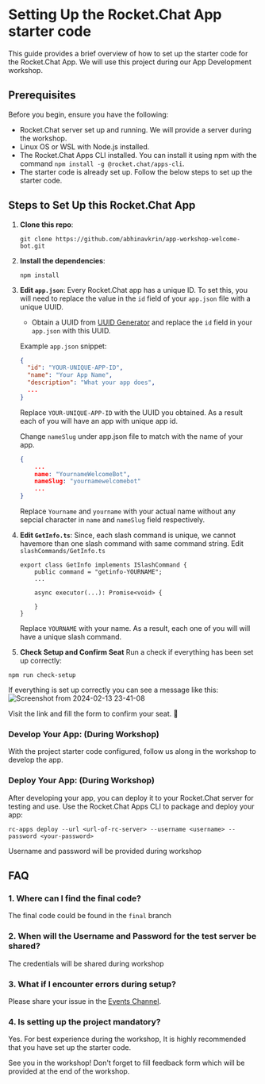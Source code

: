 # Setting Up the Rocket.Chat App starter code

This guide provides a brief overview of how to set up the starter code for the Rocket.Chat App. We will use this project during our App Development workshop.

## Prerequisites

Before you begin, ensure you have the following:

- Rocket.Chat server set up and running. We will provide a server during the workshop.
- Linux OS or WSL with Node.js installed.
- The Rocket.Chat Apps CLI installed. You can install it using npm with the command `npm install -g @rocket.chat/apps-cli`.
- The starter code is already set up. Follow the below steps to set up the starter code.

## Steps to Set Up this Rocket.Chat App
1. **Clone this repo**:
    ```
    git clone https://github.com/abhinavkrin/app-workshop-welcome-bot.git
    ```
2. **Install the dependencies**:
    ```
    npm install
    ```
3. **Edit `app.json`**:
   Every Rocket.Chat app has a unique ID. To set this, you will need to replace the value in the `id` field of your `app.json` file with a unique UUID.
   
   - Obtain a UUID from [UUID Generator](https://www.uuidgenerator.net/version4) and replace the `id` field in your `app.json` with this UUID.
   
   Example `app.json` snippet:
   ```json
   {
     "id": "YOUR-UNIQUE-APP-ID",
     "name": "Your App Name",
     "description": "What your app does",
     ...
   }
   ```
   
   Replace `YOUR-UNIQUE-APP-ID` with the UUID you obtained. As a result each of you will have an app with unique app id.

   Change `nameSlug` under app.json file to match with the name of your app. 
    ```json
    {
        ...
        name: "YournameWelcomeBot",
        nameSlug: "yournamewelcomebot" 
        ...
    }
    ```
    Replace `Yourname` and `yourname` with your actual name without any sepcial character in `name` and `nameSlug` field respectively.
 
4. **Edit `GetInfo.ts`**:
    Since, each slash command is unique, we cannot havemore than one slash command with same command string. Edit `slashCommands/GetInfo.ts`
    ```
    export class GetInfo implements ISlashCommand {
        public command = "getinfo-YOURNAME";
        ...

        async executor(...): Promise<void> {

        }
    }
    ```
    Replace `YOURNAME` with your name. As a result, each one of you will will have a unique slash command.

5. **Check Setup and Confirm Seat**
Run a check if everything has been set up correctly:
```
npm run check-setup
```
If everything is set up correctly you can see a message like this:
![Screenshot from 2024-02-13 23-41-08](https://github.com/abhinavkrin/app-workshop-welcome-bot/assets/15830206/0065d085-8b9c-408a-b5ac-4df7e85c430f)

Visit the link and fill the form to confirm your seat. 🥳 

### Develop Your App: (During Workshop)
   With the project starter code configured, follow us along in the workshop to develop the app.

### Deploy Your App: (During Workshop)
   After developing your app, you can deploy it to your Rocket.Chat server for testing and use. Use the Rocket.Chat Apps CLI to package and deploy your app:
   ```
   rc-apps deploy --url <url-of-rc-server> --username <username> --password <your-password>
   ```
   Username and password will be provided during workshop

## FAQ
### **1. Where can I find the final code?** <br>
The final code could be found in the `final` branch

### **2. When will the Username and Password for the test server be shared?**
The credentials will be shared during workshop

### **3. What if I encounter errors during setup?**
Please share your issue in the [Events Channel](https://open.rocket.chat/channel/events-and-meet-ups).

### **4. Is setting up the project mandatory?**
Yes. For best experience during the workshop, It is highly recommended that you have set up the starter code.

See you in the workshop! Don't forget to fill feedback form which will be provided at the end of the workshop.
